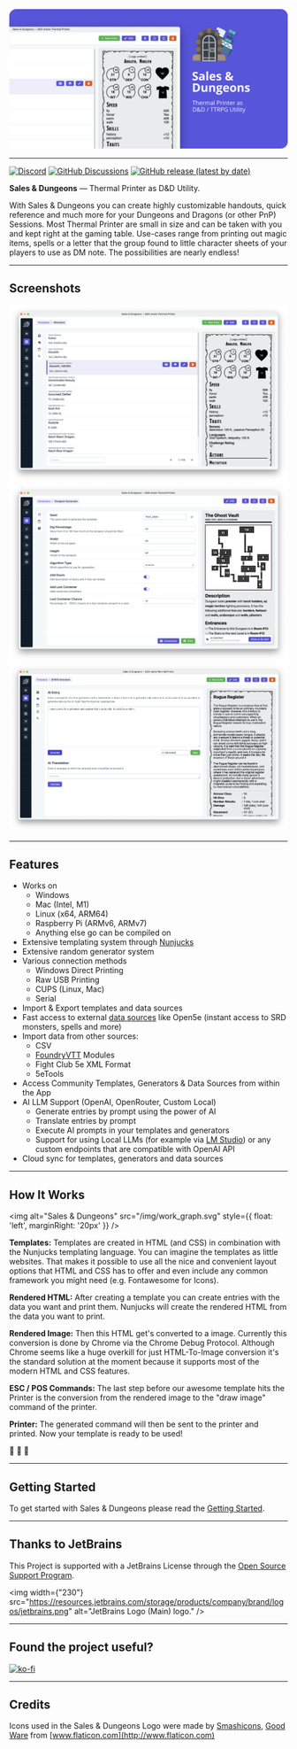 <img src="/img/readme_header.png" />

---

[![Discord](https://img.shields.io/discord/678654745803751579?label=discord)](https://discord.gg/5MUZEjc) [![GitHub Discussions](https://img.shields.io/github/discussions/BigJk/snd)](https://github.com/BigJk/snd/discussions) [![GitHub release (latest by date)](https://img.shields.io/github/v/release/BigJk/snd)](https://github.com/BigJk/snd/releases)

**Sales & Dungeons** — Thermal Printer as D&amp;D Utility.

With Sales & Dungeons you can create highly customizable handouts, quick reference and much more for your Dungeons and Dragons (or other PnP) Sessions.
Most Thermal Printer are small in size and can be taken with you and kept right at the gaming table. Use-cases range from printing out magic items, spells
or a letter that the group found to little character sheets of your players to use as DM note. The possibilities are nearly endless!

---

## Screenshots

<center>
    <img src="/img/screenshot.png" style={{maxWidth: "700px", width: "100%"}} />
    <img src="/img/screenshot_gen.png" style={{maxWidth: "700px", width: "100%"}} />
    <img src="/img/screenshot_ai.png" style={{maxWidth: "700px", width: "100%"}} />
</center>

---

## Features

- Works on
  - Windows
  - Mac (Intel, M1)
  - Linux (x64, ARM64)
  - Raspberry Pi (ARMv6, ARMv7)
  - Anything else go can be compiled on
- Extensive templating system through [Nunjucks](https://mozilla.github.io/nunjucks/)
- Extensive random generator system
- Various connection methods
  - Windows Direct Printing
  - Raw USB Printing
  - CUPS (Linux, Mac)
  - Serial
- Import & Export templates and data sources
- Fast access to external [data sources](https://sales-and-dungeons.app/docs/data-source/) like Open5e (instant access to SRD monsters, spells and more)
- Import data from other sources:
  - CSV
  - [FoundryVTT](https://foundryvtt.com/) Modules
  - Fight Club 5e XML Format
  - 5eTools
- Access Community Templates, Generators & Data Sources from within the App
- AI LLM Support (OpenAI, OpenRouter, Custom Local)
  - Generate entries by prompt using the power of AI
  - Translate entries by prompt
  - Execute AI prompts in your templates and generators
  - Support for using Local LLMs (for example via [LM Studio](https://lmstudio.ai/)) or any custom endpoints that are compatible with OpenAI API
- Cloud sync for templates, generators and data sources

---

## How It Works

<img alt="Sales &amp; Dungeons" src="/img/work_graph.svg" style={{ float: 'left', marginRight: '20px' }} />

**Templates:** Templates are created in HTML (and CSS) in combination with the Nunjucks templating language. You can imagine
the templates as little websites. That makes it possible to use all the nice and convenient layout options that HTML and CSS
has to offer and even include any common framework you might need (e.g. Fontawesome for Icons).

**Rendered HTML:** After creating a template you can create entries with the data you want and print them.
Nunjucks will create the rendered HTML from the data you want to print.

**Rendered Image:** Then this HTML get's converted to a image. Currently this conversion is done by Chrome via the
Chrome Debug Protocol. Although Chrome seems like a huge overkill for just HTML-To-Image conversion it's the standard solution at the
moment because it supports most of the modern HTML and CSS features.

**ESC / POS Commands:** The last step before our awesome template hits the Printer is the conversion from the rendered image
to the "draw image" command of the printer.

**Printer:** The generated command will then be sent to the printer and printed. Now your template is ready to be used!

:tada: :tada: :tada:

---

## Getting Started

To get started with Sales & Dungeons please read the [Getting Started](/docs/intro/).

---

## Thanks to JetBrains

This Project is supported with a JetBrains License through the [Open Source Support Program](https://www.jetbrains.com/community/opensource).

<img width={"230"} src="https://resources.jetbrains.com/storage/products/company/brand/logos/jetbrains.png" alt="JetBrains Logo (Main) logo." />

---

## Found the project useful?

[![ko-fi](https://ko-fi.com/img/githubbutton_sm.svg)](https://ko-fi.com/A0A763FPT)

---

## Credits

Icons used in the Sales & Dungeons Logo were made by [Smashicons](https://www.flaticon.com/authors/smashicons), [Good Ware](https://www.flaticon.com/authors/good-ware) from [www.flaticon.com](http://www.flaticon.com)
